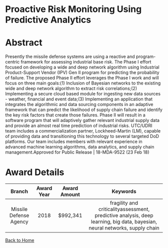 
Proactive Risk Monitoring Using Predictive Analytics
====================================================

# Abstract


Presently the missile defense systems are using a reactive and program-centric framework for assessing industrial base risk. The Phase I effort focused on developing a wide and deep network algorithm using Industrial Product-Support Vendor (IPV) Gen II program for predicting the probability of failure. The proposed Phase II effort leverages the Phase I work and will focus on three main goals:(1) Inclusion of Bayesian networks to the existing wide and deep network algorithm to extract risk correlations;(2) Implementing a secure cloud based module for ingesting new data sources - weather, financial and event data;(3) Implementing an application that integrates the algorithmic and data sourcing components in an adaptive framework that can predict the likelihood of supply chain failure and identify the key risk factors that create those failures. Phase II will result in a software program that will adaptively gather relevant industrial supply data and provide an almost real time prediction of industrial risks. UTC/UDRI team includes a commercialization partner, Lockheed-Martin (LM), capable of providing data and transitioning this technology to several targeted DoD platforms. Our team includes members with relevant experience in advanced machine learning algorithms, data analytics, and supply chain management.Approved for Public Release | 18-MDA-9522 (23 Feb 18)  

# Award Details

|Branch|Award Year|Award Amount|Keywords|
| :---: | :---: | :---: | :---: |
|Missile Defense Agency|2018|$992,341|fragility and criticalityassessment, predictive analysis, deep learning, big data, bayesian, neural networks, supply chain|
  
  


[Back to Home](https://github.com/chrischow/dod_sbir_awards/CC/#1161)